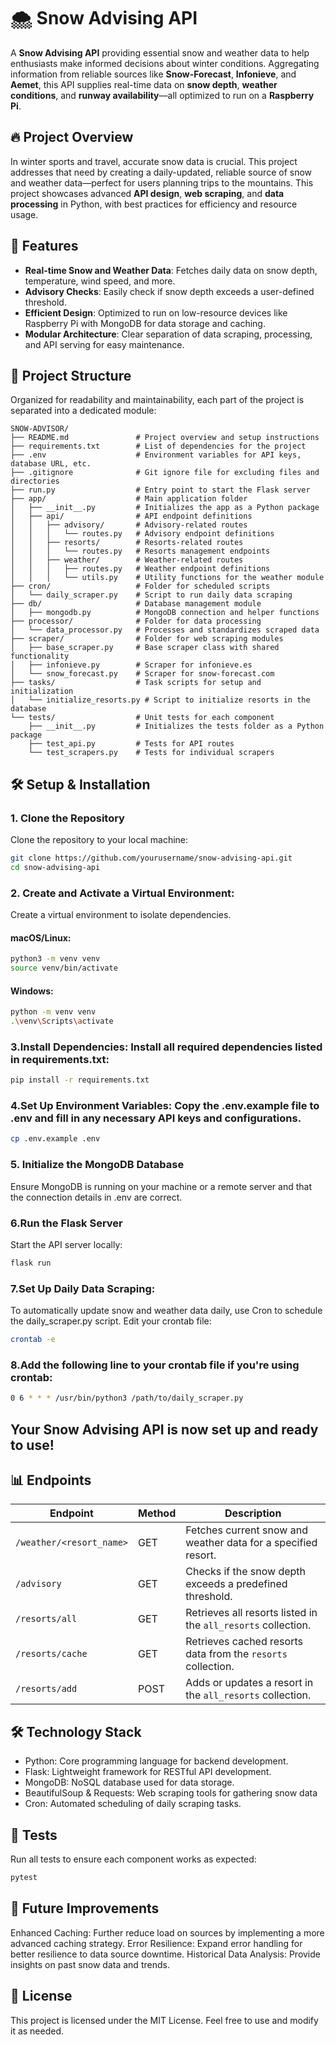 # 🌨️ Snow Advising API

A **Snow Advising API** providing essential snow and weather data to help enthusiasts make informed decisions about winter conditions. Aggregating information from reliable sources like **Snow-Forecast**, **Infonieve**, and **Aemet**, this API supplies real-time data on **snow depth**, **weather conditions**, and **runway availability**—all optimized to run on a **Raspberry Pi**.

## 🔥 Project Overview

In winter sports and travel, accurate snow data is crucial. This project addresses that need by creating a daily-updated, reliable source of snow and weather data—perfect for users planning trips to the mountains. This project showcases advanced **API design**, **web scraping**, and **data processing** in Python, with best practices for efficiency and resource usage.

## 🚀 Features

- **Real-time Snow and Weather Data**: Fetches daily data on snow depth, temperature, wind speed, and more.
- **Advisory Checks**: Easily check if snow depth exceeds a user-defined threshold.
- **Efficient Design**: Optimized to run on low-resource devices like Raspberry Pi with MongoDB for data storage and caching.
- **Modular Architecture**: Clear separation of data scraping, processing, and API serving for easy maintenance.

## 📁 Project Structure

Organized for readability and maintainability, each part of the project is separated into a dedicated module:

```plaintext
SNOW-ADVISOR/
├── README.md               # Project overview and setup instructions
├── requirements.txt        # List of dependencies for the project
├── .env                    # Environment variables for API keys, database URL, etc.
├── .gitignore              # Git ignore file for excluding files and directories
├── run.py                  # Entry point to start the Flask server
├── app/                    # Main application folder
│   ├── __init__.py         # Initializes the app as a Python package
│   ├── api/                # API endpoint definitions
│   │   ├── advisory/       # Advisory-related routes
│   │   │   └── routes.py   # Advisory endpoint definitions
│   │   ├── resorts/        # Resorts-related routes
│   │   │   └── routes.py   # Resorts management endpoints
│   │   ├── weather/        # Weather-related routes
│   │   │   ├── routes.py   # Weather endpoint definitions
│   │   │   └── utils.py    # Utility functions for the weather module
├── cron/                   # Folder for scheduled scripts
│   └── daily_scraper.py    # Script to run daily data scraping
├── db/                     # Database management module
│   ├── mongodb.py          # MongoDB connection and helper functions
├── processor/              # Folder for data processing
│   └── data_processor.py   # Processes and standardizes scraped data
├── scraper/                # Folder for web scraping modules
│   ├── base_scraper.py     # Base scraper class with shared functionality
│   ├── infonieve.py        # Scraper for infonieve.es
│   └── snow_forecast.py    # Scraper for snow-forecast.com
├── tasks/                  # Task scripts for setup and initialization
│   └── initialize_resorts.py # Script to initialize resorts in the database
└── tests/                  # Unit tests for each component
    ├── __init__.py         # Initializes the tests folder as a Python package
    ├── test_api.py         # Tests for API routes
    └── test_scrapers.py    # Tests for individual scrapers
```

## 🛠️ Setup & Installation

### 1. Clone the Repository
Clone the repository to your local machine:
```bash
git clone https://github.com/yourusername/snow-advising-api.git
cd snow-advising-api
```

### 2. Create and Activate a Virtual Environment:
Create a virtual environment to isolate dependencies.

#### macOS/Linux:
```bash
python3 -m venv venv
source venv/bin/activate
```
#### Windows:
```bash
python -m venv venv
.\venv\Scripts\activate
```
### 3.Install Dependencies: Install all required dependencies listed in requirements.txt:
```bash
pip install -r requirements.txt
```

### 4.Set Up Environment Variables: Copy the .env.example file to .env and fill in any necessary API keys and configurations.
```bash
cp .env.example .env
```
### 5. Initialize the MongoDB Database
Ensure MongoDB is running on your machine or a remote server and that the connection details in .env are correct.

### 6.Run the Flask Server
Start the API server locally:
```bash
flask run
```
### 7.Set Up Daily Data Scraping: 
To automatically update snow and weather data daily, use Cron to schedule the daily_scraper.py script. Edit your crontab file:
```bash
crontab -e
```
### 8.Add the following line to your crontab file if you're using crontab:
```bash
0 6 * * * /usr/bin/python3 /path/to/daily_scraper.py
```

## Your Snow Advising API is now set up and ready to use!

## 📊 Endpoints
| Endpoint             | Method | Description                                                |
|----------------------|--------|------------------------------------------------------------|
| `/weather/<resort_name>` | GET    | Fetches current snow and weather data for a specified resort. |
| `/advisory`          | GET    | Checks if the snow depth exceeds a predefined threshold.   |
| `/resorts/all`       | GET    | Retrieves all resorts listed in the `all_resorts` collection. |
| `/resorts/cache`     | GET    | Retrieves cached resorts data from the `resorts` collection. |
| `/resorts/add`       | POST   | Adds or updates a resort in the `all_resorts` collection.  |

## 🛠️ Technology Stack
- Python: Core programming language for backend development.
- Flask: Lightweight framework for RESTful API development.
- MongoDB: NoSQL database used for data storage.
- BeautifulSoup & Requests: Web scraping tools for gathering snow data
- Cron: Automated scheduling of daily scraping tasks.

## 🧪 Tests
Run all tests to ensure each component works as expected:

```bash
pytest
```

## 🔗 Future Improvements
Enhanced Caching: Further reduce load on sources by implementing a more advanced caching strategy.
Error Resilience: Expand error handling for better resilience to data source downtime.
Historical Data Analysis: Provide insights on past snow data and trends.

## 📜 License
This project is licensed under the MIT License. Feel free to use and modify it as needed.